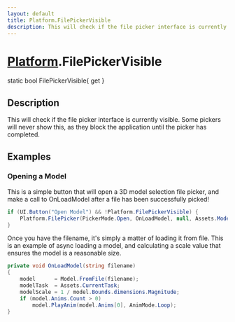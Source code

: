 ```yaml
---
layout: default
title: Platform.FilePickerVisible
description: This will check if the file picker interface is currently visible. Some pickers will never show this, as they block the application until the picker has completed.
---
```

# [Platform]({{site.url}}/Pages/Reference/Platform.html).FilePickerVisible

<div class='signature' markdown='1'>
static bool FilePickerVisible{ get }
</div>

## Description
This will check if the file picker interface is
currently visible. Some pickers will never show this, as they
block the application until the picker has completed.


## Examples

### Opening a Model
This is a simple button that will open a 3D model selection
file picker, and make a call to OnLoadModel after a file has
been successfully picked!
```csharp
if (UI.Button("Open Model") && !Platform.FilePickerVisible) {
	Platform.FilePicker(PickerMode.Open, OnLoadModel, null, Assets.ModelFormats);
}
```
Once you have the filename, it's simply a matter of loading it
from file. This is an example of async loading a model, and
calculating a scale value that ensures the model is a reasonable
size.
```csharp
private void OnLoadModel(string filename)
{
	model      = Model.FromFile(filename);
	modelTask  = Assets.CurrentTask;
	modelScale = 1 / model.Bounds.dimensions.Magnitude;
	if (model.Anims.Count > 0)
		model.PlayAnim(model.Anims[0], AnimMode.Loop);
}
```

